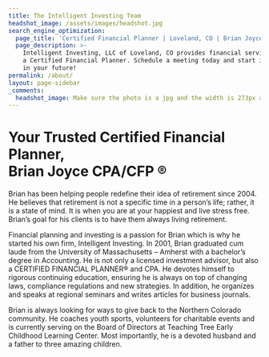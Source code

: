 ```yaml
---
title: The Intelligent Investing Team
headshot_image: /assets/images/headshot.jpg
search_engine_optimization:
  page_title: 'Certified Financial Planner | Loveland, CO | Brian Joyce CPA/CFP ®'
  page_description: >-
    Intelligent Investing, LLC of Loveland, CO provides financial services from
    a Certified Financial Planner. Schedule a meeting today and start investing
    in your future!
permalink: /about/
layout: page-sidebar
_comments:
  headshot_image: Make sure the photo is a jpg and the width is 273px and the height is 364px.
---
```



# Your Trusted Certified Financial Planner,<br>Brian Joyce CPA/CFP &reg;

Brian has been helping people redefine their idea of retirement since 2004. He believes that retirement is not a specific time in a person’s life; rather, it is a state of mind. It is when you are at your happiest and live stress free. Brian’s goal for his clients is to have them always living retirement.

Financial planning and investing is a passion for Brian which is why he started his own firm, Intelligent Investing. In 2001, Brian graduated cum laude from the University of Massachusetts – Amherst with a bachelor’s degree in Accounting. He is not only a licensed investment advisor, but also a CERTIFIED FINANCIAL PLANNER&reg; and CPA. He devotes himself to rigorous continuing education, ensuring he is always on top of changing laws, compliance regulations and new strategies. In addition, he organizes and speaks at regional seminars and writes articles for business journals.

Brian is always looking for ways to give back to the Northern Colorado community. He coaches youth sports, volunteers for charitable events and is currently serving on the Board of Directors at Teaching Tree Early Childhood Learning Center. Most importantly, he is a devoted husband and a father to three amazing children.